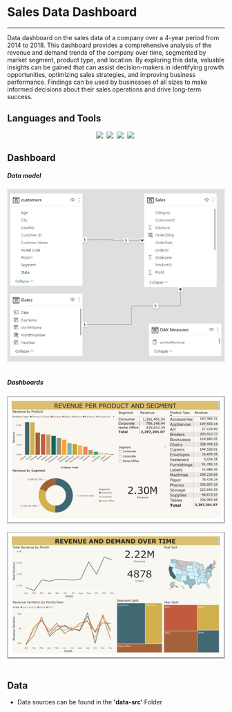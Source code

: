 <link rel="stylesheet" href="https://cdn.jsdelivr.net/gh/devicons/devicon@v2.15.1/devicon.min.css">
          
# Sales Data Dashboard

---
Data dashboard on the sales data of a company over a 4-year period from 2014 to 2018. This dashboard provides a comprehensive analysis of the revenue and demand trends of the company over time, segmented by market segment, product type, and location.
By exploring this data, valuable insights  can be gained that can assist decision-makers in identifying growth opportunities, optimizing sales strategies, and improving business performance.
Findings can be used by businesses of all sizes to make informed decisions about their sales operations and drive long-term success.


## Languages and Tools

<div align="center">
<img src="https://github.com/microsoft/PowerBI-Icons/blob/main/PNG/Power-BI.png?raw=true" width="60"/>&nbsp;
<img src="https://github.com/microsoft/PowerBI-Icons/raw/main/PNG/Calculated-Column.png" width="60"/>&nbsp;
<img src="https://github.com/microsoft/PowerBI-Icons/raw/main/PNG/DateTime-Field.png" width="60"/>&nbsp;
<img src="https://github.com/microsoft/PowerBI-Icons/blob/main/PNG/Power-Query-Colored.png?raw=true" width="60"/>&nbsp;
</div>

## Dashboard
##### Data model
<div align='center'>
<img src="./scr/Data%20model.jpg" title="Kaggle" alt=""/>&nbsp;
</div>

##### Dashboards
<div align='center'>
<img src="./scr/Revenue%20by%20Product%20Segment.jpg" title="Kaggle" alt=""/>&nbsp;
</div>
<div align='center'>
<img src="./scr/Revenue%20and%20demand%20over%20time.jpg" title="Kaggle" alt=""/>&nbsp;
</div>


## Data
- Data sources can be found in the **'data-src'** Folder